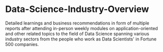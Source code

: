 # Data-Science-Industry-Overview
Detailed learnings and business recommendations in form of multiple reports after attending in-person weekly modules on application-oriented and other related topics to the field of Data Science spanning various industry sectors from the people who work as Data Scientists' in Fortune 500 companies.
